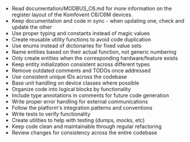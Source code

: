  * Read documentation/MODBUS_C6.md for more information on the register layout of the Komfovent C6/C6M devices.
 * Keep documentation and code in sync - when updating one, check and update the other                                                                                                                                                                                                                                                          
 * Use proper typing and constants instead of magic values                                                                                                                                                                                                                                                                                      
 * Create reusable utility functions to avoid code duplication                                                                                                                                                                                                                                                                                 
 * Use enums instead of dictionaries for fixed value sets                                                                                                                                                                                                                                                                                      
 * Name entities based on their actual function, not generic numbering                                                                                                                                                                                                                                                                         
 * Only create entities when the corresponding hardware/feature exists                                                                                                                                                                                                                                                                         
 * Keep entity initialization consistent across different types                                                                                                                                                                                                                                                                                
 * Remove outdated comments and TODOs once addressed                                                                                                                                                                                                                                                                                           
 * Use consistent unique IDs across the codebase                                                                                                                                                                                                                                                                                               
 * Base unit handling on device classes where possible                                                                                                                                                                                                                                                                                         
 * Organize code into logical blocks by functionality                                                                                                                                                                                                                                                                                          
 * Include type annotations in comments for future code generation                                                                                                                                                                                                                                                                             
 * Write proper error handling for external communications                                                                                                                                                                                                                                                                                     
 * Follow the platform's integration patterns and conventions                                                                                                                                                                                                                                                                                  
 * Write tests to verify functionality                                                                                                                                                                                                                                                                                                         
 * Create utilities to help with testing (dumps, mocks, etc)                                                                                                                                                                                                                                                                                   
 * Keep code clean and maintainable through regular refactoring                                                                                                                                                                                                                                                                                
 * Review changes for consistency across the entire codebase
